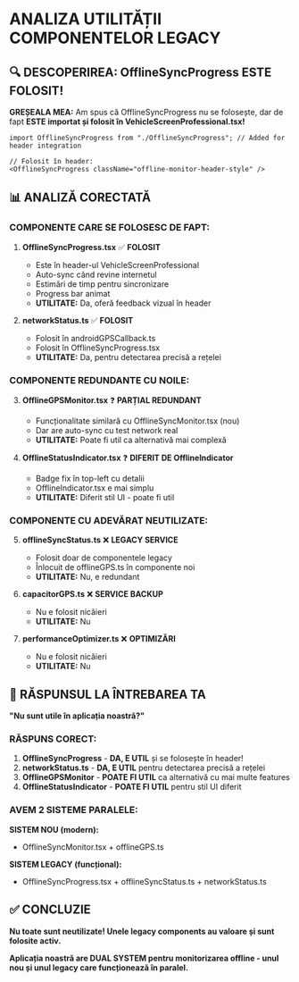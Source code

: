 # ANALIZA UTILITĂȚII COMPONENTELOR LEGACY

## 🔍 DESCOPERIREA: OfflineSyncProgress ESTE FOLOSIT!

**GREȘEALA MEA:** Am spus că OfflineSyncProgress nu se folosește, dar de fapt **ESTE importat și folosit în VehicleScreenProfessional.tsx!**

```tsx
import OfflineSyncProgress from "./OfflineSyncProgress"; // Added for header integration

// Folosit în header:
<OfflineSyncProgress className="offline-monitor-header-style" />
```

## 📊 ANALIZĂ CORECTATĂ

### **COMPONENTE CARE SE FOLOSESC DE FAPT:**

1. **OfflineSyncProgress.tsx** ✅ **FOLOSIT**
   - Este în header-ul VehicleScreenProfessional
   - Auto-sync când revine internetul
   - Estimări de timp pentru sincronizare
   - Progress bar animat
   - **UTILITATE:** Da, oferă feedback vizual în header

2. **networkStatus.ts** ✅ **FOLOSIT**
   - Folosit în androidGPSCallback.ts
   - Folosit în OfflineSyncProgress.tsx
   - **UTILITATE:** Da, pentru detectarea precisă a rețelei

### **COMPONENTE REDUNDANTE CU NOILE:**

3. **OfflineGPSMonitor.tsx** ❓ **PARȚIAL REDUNDANT**
   - Funcționalitate similară cu OfflineSyncMonitor.tsx (nou)
   - Dar are auto-sync cu test network real
   - **UTILITATE:** Poate fi util ca alternativă mai complexă

4. **OfflineStatusIndicator.tsx** ❓ **DIFERIT DE OfflineIndicator**
   - Badge fix în top-left cu detalii
   - OfflineIndicator.tsx e mai simplu
   - **UTILITATE:** Diferit stil UI - poate fi util

### **COMPONENTE CU ADEVĂRAT NEUTILIZATE:**

5. **offlineSyncStatus.ts** ❌ **LEGACY SERVICE**
   - Folosit doar de componentele legacy
   - Înlocuit de offlineGPS.ts în componente noi
   - **UTILITATE:** Nu, e redundant

6. **capacitorGPS.ts** ❌ **SERVICE BACKUP**
   - Nu e folosit nicăieri
   - **UTILITATE:** Nu

7. **performanceOptimizer.ts** ❌ **OPTIMIZĂRI**
   - Nu e folosit nicăieri
   - **UTILITATE:** Nu

## 🤔 RĂSPUNSUL LA ÎNTREBAREA TA

**"Nu sunt utile în aplicația noastră?"**

### **RĂSPUNS CORECT:**

1. **OfflineSyncProgress** - **DA, E UTIL** și se folosește în header!
2. **networkStatus.ts** - **DA, E UTIL** pentru detectarea precisă a rețelei
3. **OfflineGPSMonitor** - **POATE FI UTIL** ca alternativă cu mai multe features
4. **OfflineStatusIndicator** - **POATE FI UTIL** pentru stil UI diferit

### **AVEM 2 SISTEME PARALELE:**

**SISTEM NOU (modern):**
- OfflineSyncMonitor.tsx + offlineGPS.ts

**SISTEM LEGACY (funcțional):**
- OfflineSyncProgress.tsx + offlineSyncStatus.ts + networkStatus.ts

## ✅ CONCLUZIE

**Nu toate sunt neutilizate! Unele legacy components au valoare și sunt folosite activ.**

**Aplicația noastră are DUAL SYSTEM pentru monitorizarea offline - unul nou și unul legacy care funcționează în paralel.**